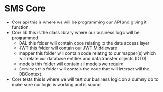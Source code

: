 # SMS Core
- Core.api
    this is where we will be programming our API and giving it function.
- Core.lib
    this is the class library where our business logic will be programmed
    - DAL this folder will contain code relating to the data access layer
    - JWT this folder will contain our JWT Middleware 
    - mapper this folder will contain code relating to our mapper(s) which will relate our database entities and data transfer objects (DTO)
    - models this folder will contain all models we require
    - Services this folder will contain the code that will interact will the DBContext.
- Core.tests
    this is where we will test our business logic on a dummy db to make sure our logic is working and is sound